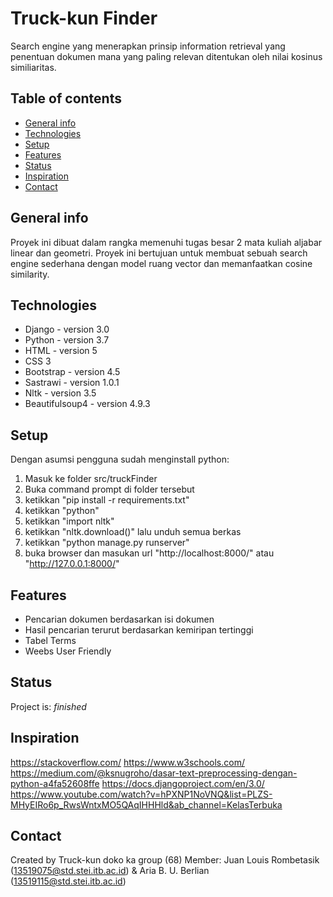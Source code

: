 # Truck-kun Finder
Search engine yang menerapkan prinsip information retrieval yang penentuan dokumen mana yang paling relevan ditentukan oleh nilai kosinus similiaritas.

## Table of contents
* [General info](#general-info)
* [Technologies](#technologies)
* [Setup](#setup)
* [Features](#features)
* [Status](#status)
* [Inspiration](#inspiration)
* [Contact](#contact)

## General info
Proyek ini dibuat dalam rangka memenuhi tugas besar 2 mata kuliah aljabar linear dan geometri. Proyek ini bertujuan untuk membuat sebuah search engine
sederhana dengan model ruang vector dan memanfaatkan cosine similarity.

## Technologies
* Django - version 3.0
* Python - version 3.7
* HTML - version 5
* CSS 3
* Bootstrap - version 4.5
* Sastrawi - version 1.0.1
* Nltk - version 3.5
* Beautifulsoup4 - version 4.9.3

## Setup
Dengan asumsi pengguna sudah menginstall python:
1. Masuk ke folder src/truckFinder
2. Buka command prompt di folder tersebut
3. ketikkan "pip install -r requirements.txt"
4. ketikkan "python"
5. ketikkan "import nltk"
6. ketikkan "nltk.download()" lalu unduh semua berkas
7. ketikkan "python manage.py runserver"
8. buka browser dan masukan url "http://localhost:8000/" atau "http://127.0.0.1:8000/"

## Features
* Pencarian dokumen berdasarkan isi dokumen
* Hasil pencarian terurut berdasarkan kemiripan tertinggi
* Tabel Terms
* Weebs User Friendly
## Status
Project is: _finished_

## Inspiration
https://stackoverflow.com/
https://www.w3schools.com/
https://medium.com/@ksnugroho/dasar-text-preprocessing-dengan-python-a4fa52608ffe
https://docs.djangoproject.com/en/3.0/
https://www.youtube.com/watch?v=hPXNP1NoVNQ&list=PLZS-MHyEIRo6p_RwsWntxMO5QAqIHHHld&ab_channel=KelasTerbuka


## Contact
Created by Truck-kun doko ka group (68)
Member: Juan Louis Rombetasik (13519075@std.stei.itb.ac.id) & Aria B. U. Berlian (13519115@std.stei.itb.ac.id)

